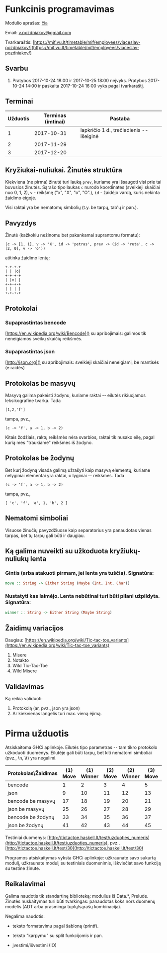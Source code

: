 # Funkcinis programavimas

Modulio aprašas: [čia](http://www.mif.vu.lt/katedros/se/Sandai/13_14/C_FunkcinisProgramavimas_LT.pdf)

Email: [v.pozdniakov@gmail.com]()

Tvarkaraštis: [https://mif.vu.lt/timetable/mif/employees/viaceslav-pozdniakov/](https://mif.vu.lt/timetable/mif/employees/viaceslav-pozdniakov/)

## Svarbu

1. Pratybos 2017-10-24 18:00 ir 2017-10-25 18:00 neįvyks. Pratybos 2017-10-24 14:00 ir paskaita 2017-10-24 16:00 vyks pagal tvarkaraštį.

## Terminai

| Užduotis | Terminas (imtinai) | Pastaba                                  |
|----------|--------------------|------------------------------------------|
| 1        |         2017-10-31 | lapkričio 1 d., trečiadienis -- išeiginė |
| 2        |         2017-11-29 |                                          |
| 3        |         2017-12-20 |                                          |

## Kryžiukai-nuliukai. Žinutės struktūra

Kiekviena (ne pirma) žinutė turi lauką `prev`, kuriame yra išsaugoti visi prie tai buvusios žinutės.
Sąrašo tipo laukas `c` nurodo koordinates (sveikieji skaičiai nuo 0, 1, 2), `v` - reikšmę ("x", "X", "o", "O".), `id` - žaidėjo vardą, kuris nekinta žaidimo eigoje.

Visi raktai yra be nematomų simbolių (t.y. be tarpų, tab'ų ir pan.).

## Pavyzdys

Žinutė (kažkokiu nežinomu bet pakankamai suprantomu formatu):

~~~
(c -> [1, 1], v -> 'X', id -> 'petras', prev -> (id -> 'ruta', c -> [2, 0], v -> 'o'))
~~~

atitinka žaidimo lentą:

~~~
+-+-+-+
| | |o|
+-+-+-+
| |x| |
+-+-+-+
| | | |
+-+-+-+
~~~

## Protokolai

### Supaprastintas bencode

[https://en.wikipedia.org/wiki/Bencode]() su apribojimais: galimos tik neneigiamos sveikų skaičių reikšmės.

### Supaprastintas json

[http://json.org]() su apribojimais: sveikieji skaičiai neneigiami, be mantisės (e raidės)


## Protokolas be masyvų

Masyvą galima pakeisti žodynu, kuriame raktai -- eilutės rikiuojamos leksikografine tvarka. Tada

~~~
[1,2,'f']
~~~

tampa, pvz.,

~~~
(c -> 'f', a -> 1, b -> 2)
~~~

Kitais žodžiais, raktų reikšmės nėra svarbios, raktai tik nusako eilę, pagal kurią mes "traukiame" reikšmes iš žodyno.

## Protokolas be žodynų

Bet kurį žodyną visada galimą užrašyti kaip masyvą elementų, kuriame nelyginiai elementai yra raktai, o lyginiai -- reikšmės. Tada

~~~
(c -> 'f', a -> 1, b -> 2)
~~~

tampa, pvz.,

~~~
[ 'c', 'f', 'a', 1, 'b', 2 ]
~~~

## Nematomi simboliai

Visuose žinučių pavyzdžiuose kaip separatorius yra panaudotas vienas tarpas, bet tų tarpų gali būti ir daugiau.

## Ką galima nuveikti su užkoduota kryžiukų-nuliukų lenta

### Gintis (arba atakuoti pirmam, jei lenta yra tuščia). Signatūra:

~~~haskell
move :: String -> Either String (Maybe (Int, Int, Char))
~~~

### Nustatyti kas laimėjo. Lenta nebūtinai turi būti pilani užpildyta. Signatūra:

~~~haskell
winner :: String -> Either String (Maybe String)
~~~

## Žaidimų variacijos

Daugiau: [https://en.wikipedia.org/wiki/Tic-tac-toe_variants](https://en.wikipedia.org/wiki/Tic-tac-toe_variants)

1. Misere
2. Notakto
3. Wild Tic-Tac-Toe
4. Wild Misere

## Validavimas

Ką reikia validuoti:
1. Protokolą (ar, pvz., json yra json)
2. Ar kiekvienas langelis turi max. vieną ėjimą.

# Pirma užduotis

Atsiskaitoma GHCi aplinkoje. Eilutės tipo parametras -- tam tikro protokolo užkoduoti duomenys. Eilutėje gali būti tarpų, bet kiti nematomi simboliai (pvz., \n, \t) yra negalimi.

| Protokolas\Žaidimas        | (1) Move | (1) Winner | (2) Move | (2) Winner | (3) Move | (3) Winner | (4) Move | (4) Winner |
|----------------------------|----------|------------|----------|------------|----------|------------|----------|------------|
| bencode                    |         1|           2|         3|           4|         5|           6|         7|           8|
| json                       |         9|          10|        11|          12|        13|          14|        15|          16|
| bencode be masyvų          |        17|          18|        19|          20|        21|          22|        23|          24|
| json be masyvų             |        25|          26|        27|          28|        29|          30|        31|          32|
| bencode be žodynų          |        33|          34|        35|          36|        37|          38|        39|          40|
| json be žodynų             |        41|          42|        43|          44|        45|          46|        47|          48|

Testiniai duomenys: [http://tictactoe.haskell.lt/test/uzduoties_numeris](http://tictactoe.haskell.lt/test/uzduoties_numeris),
pvz., [http://tictactoe.haskell.lt/test/30](http://tictactoe.haskell.lt/test/30)

Programos atsiskaitymas vyksta GHCi aplinkoje: užkraunate savo sukurtą modulį, užkraunate modulį su testiniais duomenimis, iškviečiat savo funkciją su testine žinute.

## Reikalavimai

Galima naudotis tik standartinę biblioteką: modulius iš Data.*, Prelude. Žinutės nuskaitymas turi būti tvarkingas: panaudotas koks nors duomenų modelis (ADT arba prasminga tuplų/sąrašų kombinacija).

Negalima naudotis:

- teksto formatavimu pagal šabloną (printf).

- teksto "karpymu" su split funkcijomis ir pan.

- įvestimi/išvestimi (IO)
